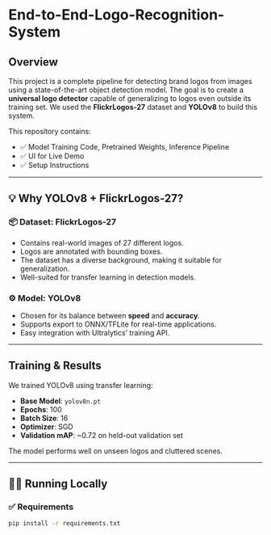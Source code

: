 # End-to-End-Logo-Recognition-System


## Overview

This project is a complete pipeline for detecting brand logos from images using a state-of-the-art object detection model. The goal is to create a **universal logo detector** capable of generalizing to logos even outside its training set. We used the **FlickrLogos-27** dataset and **YOLOv8** to build this system.

This repository contains:
- ✅ Model Training Code, Pretrained Weights, Inference Pipeline
- ✅ UI for Live Demo
- ✅ Setup Instructions

---

## 💡 Why YOLOv8 + FlickrLogos-27?

### 📦 Dataset: FlickrLogos-27
- Contains real-world images of 27 different logos.
- Logos are annotated with bounding boxes.
- The dataset has a diverse background, making it suitable for generalization.
- Well-suited for transfer learning in detection models.

### ⚙️ Model: YOLOv8
- Chosen for its balance between **speed** and **accuracy**.
- Supports export to ONNX/TFLite for real-time applications.
- Easy integration with Ultralytics’ training API.

---

## Training & Results

We trained YOLOv8 using transfer learning:
- **Base Model**: `yolov8n.pt`
- **Epochs**: 100
- **Batch Size**: 16
- **Optimizer**: SGD
- **Validation mAP**: ~0.72 on held-out validation set

The model performs well on unseen logos and cluttered scenes.

---

## 🧑‍💻 Running Locally

### ✅ Requirements

```bash
pip install -r requirements.txt
